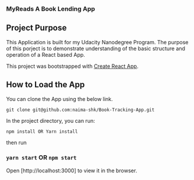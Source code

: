 ### MyReads A Book Lending App

## Project Purpose

This Application is built for my Udacity Nanodegree Program. The purpose of this porject is to demonstrate understanding of the basic structure and operation of a React based App.

This project was bootstrapped with [Create React App](https://github.com/facebook/create-react-app).

## How to Load the App

You can clone the App using the below link.

`git clone git@github.com:naima-shk/Book-Tracking-App.git`

In the project directory, you can run:

`npm install OR Yarn install`

then run

### `yarn start` OR `npm start`

Open [http://localhost:3000] to view it in the browser.
